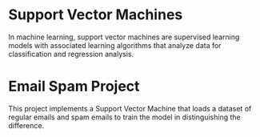 # Support Vector Machines
In machine learning, support vector machines are supervised learning models with associated learning algorithms 
that analyze data for classification and regression analysis.

# Email Spam Project
This project implements a Support Vector Machine that loads a dataset of regular emails and spam emails to train the model in distinguishing the difference. 
